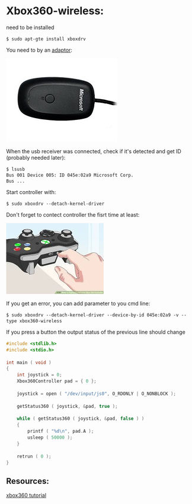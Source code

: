 # Xbox360-wireless:

need to be installed

```Shell
$ sudo apt-gte install xboxdrv
```

You need to by an [adaptor](https://www.amazon.com/Microsoft-Xbox-Wireless-Receiver-Windows/dp/B000HZFCT2/ref=sr_1_3?ie=UTF8&qid=1532506357&sr=8-3&keywords=xbox360+wireless+adaptor&refinements=p_72%3A2661618011):

![img](adaptor.jpeg)

When the usb receiver was connected, check if it's detected and get ID (probably needed later):
```Shell
$ lsusb
Bus 001 Device 005: ID 045e:02a9 Microsoft Corp.
Bus ...
```

Start controller with:
```Shell
$ sudo xboxdrv --detach-kernel-driver
```

Don't forget to contect controller the fisrt time at least:

![img](images.jpeg)

If you get an error, you can add parameter to you cmd line:
```Shell
$ sudo xboxdrv --detach-kernel-driver --device-by-id 045e:02a9 -v --type xbox360-wireless
```

If you press a button the output status of the previous line should change

```C
#include <stdlib.h>
#include <stdio.h>

int main ( void )
{
	int joystick = 0;
	Xbox360Controller pad = { 0 };

	joystick = open ( "/dev/input/js0", O_RDONLY | O_NONBLOCK );
	
	getStatus360 ( joystick, &pad, true );

	while ( getStatus360 ( joystick, &pad, false ) )
	{
		printf ( "%d\n", pad.A );
		usleep ( 50000 );
	}

	retrun ( 0 );
}
```

## Resources:
[xbox360 tutorial](https://tutorials-raspberrypi.com/raspberry-pi-xbox-360-controller-wireless/)

